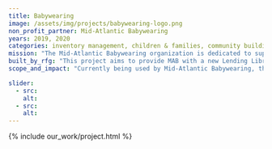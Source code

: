 ```yaml
---
title: Babywearing
image: /assets/img/projects/babywearing-logo.png
non_profit_partner: Mid-Atlantic Babywearing
years: 2019, 2020
categories: inventory management, children & families, community building, youth issues
mission: "The Mid-Atlantic Babywearing organization is dedicated to supporting the wearing of babies and toddlers for all caregivers. The MAB Volunteers love holding their babies, toddlers and older children close with baby carriers and work to spread that joy throughout the south-eastern and south-central areas of Pennsylvania."
built_by_rfg: "This project aims to provide MAB with a new Lending Library that is more cost effective and provides the same capabilities as their existing system with an emphasis on tailoring the experience to better suit the needs of this organization."
scope_and_impact: "Currently being used by Mid-Atlantic Babywearing, this app is multi-tenant and will soon be used by other babywearing groups."

slider:
  - src:
    alt:
  - src:
    alt:
---
```


{% include our_work/project.html %}
